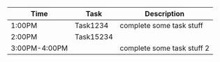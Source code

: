 ﻿

| Time          | Task     | Description                |
|---------------|----------|----------------------------|
| 1:00PM        | Task1234 | complete some task stuff   |
| 2:00PM        | Task15234 |                            |
| 3:00PM-4:00PM | | complete some task stuff 2 |

